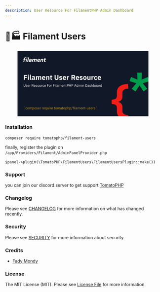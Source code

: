 ```yaml
---
description: User Resource For FilamentPHP Admin Dashboard
---
```


# 👨🏭 Filament Users

<figure><img src="../../.gitbook/assets/image.png" alt=""><figcaption></figcaption></figure>

### Installation <a href="#user-content-installation" id="user-content-installation"></a>

```
composer require tomatophp/filament-users
```

finally, register the plugin on `/app/Providers/Filament/AdminPanelProvider.php`

```
$panel->plugin(\TomatoPHP\FilamentUsers\FilamentUsersPlugin::make())
```

### Support <a href="#user-content-support" id="user-content-support"></a>

you can join our discord server to get support [TomatoPHP](https://discord.gg/VZc8nBJ3ZU)

### Changelog <a href="#user-content-changelog" id="user-content-changelog"></a>

Please see [CHANGELOG](https://github.com/tomatophp/filament-users/blob/master/CHANGELOG.md) for more information on what has changed recently.

### Security <a href="#user-content-security" id="user-content-security"></a>

Please see [SECURITY](https://github.com/tomatophp/filament-users/blob/master/SECURITY.md) for more information about security.

### Credits <a href="#user-content-credits" id="user-content-credits"></a>

* [Fady Mondy](mailto:info@3x1.io)

### License <a href="#user-content-license" id="user-content-license"></a>

The MIT License (MIT). Please see [License File](https://github.com/tomatophp/filament-users/blob/master/LICENSE.md) for more information.
